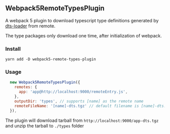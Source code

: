 ## Webpack5RemoteTypesPlugin

A webpack 5 plugin to download typescript type definitions generated by [dts-loader](https://github.com/ruanyl/dts-loader)
from remote.

The type packages only download one time, after initialization of webpack.

### Install

```
yarn add -D webpack5-remote-types-plugin
```

### Usage

```javascript
  new Webpack5RemoteTypesPlugin({
    remotes: {
      app: 'app@http://localhost:9000/remoteEntry.js',
    },
    outputDir: 'types', // supports [name] as the remote name
    remoteFileName: '[name]-dts.tgz' // default filename is [name]-dts.tgz where [name] is the remote name, for example, `app` with the above setup
  }),
```

The plugin will download tarball from `http://localhost:9000/app-dts.tgz` and unzip the tarball to `./types` folder
